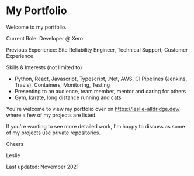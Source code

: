 # My Portfolio

Welcome to my portfolio.

Current Role: Developer @ Xero

Previous Experience: Site Reliability Engineer, Technical Support, Customer Experience

Skills & Interests (not limited to)

- Python, React, Javascript, Typescript, .Net, AWS, CI Pipelines (Jenkins, Travis), Containers, Monitoring, Testing
- Presenting to an audience, team member, mentor and caring for others
- Gym, karate, long distance running and cats

You're welcome to view my portfolio over on https://leslie-alldridge.dev/ where a few of my projects are listed.

If you're wanting to see more detailed work, I'm happy to discuss as some of my projects use private repositories.

Cheers

Leslie

Last updated: November 2021
